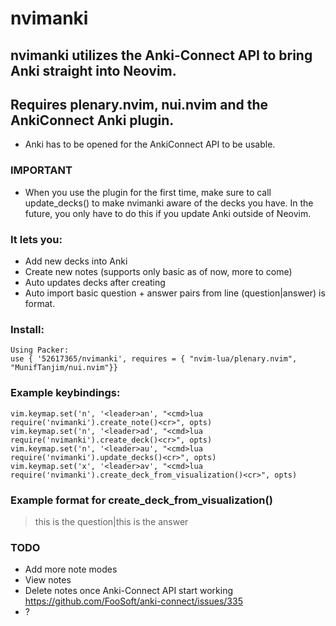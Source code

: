 # nvimanki
## nvimanki utilizes the Anki-Connect API to bring Anki straight into Neovim.
## Requires plenary.nvim, nui.nvim and the AnkiConnect Anki plugin.
- Anki has to be opened for the AnkiConnect API to be usable.

### IMPORTANT
- When you use the plugin for the first time, make sure to call update_decks() to make nvimanki aware of the decks you have. In the future, you only have to do this if you update Anki outside of Neovim.


### It lets you:
* Add new decks into Anki
* Create new notes (supports only basic as of now, more to come)
* Auto updates decks after creating
* Auto import basic question + answer pairs from line (question|answer) is format.



### Install:
```
Using Packer:
use { '52617365/nvimanki', requires = { "nvim-lua/plenary.nvim", "MunifTanjim/nui.nvim"}}
```


### Example keybindings:
```
vim.keymap.set('n', '<leader>an', "<cmd>lua require('nvimanki').create_note()<cr>", opts)
vim.keymap.set('n', '<leader>ad', "<cmd>lua require('nvimanki').create_deck()<cr>", opts)
vim.keymap.set('n', '<leader>au', "<cmd>lua require('nvimanki').update_decks()<cr>", opts)
vim.keymap.set('x', '<leader>av', "<cmd>lua require('nvimanki').create_deck_from_visualization()<cr>", opts)
```
### Example format for create_deck_from_visualization()
> this is the question|this is the answer


### TODO
- Add more note modes
- View notes
- Delete notes once Anki-Connect API start working https://github.com/FooSoft/anki-connect/issues/335
- ?
